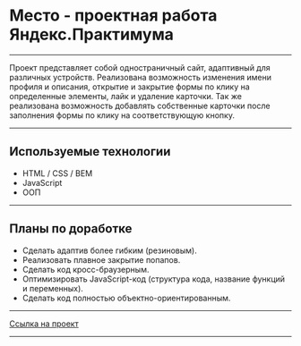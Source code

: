 # Место - проектная работа Яндекс.Практимума

---

Проект представляет собой одностраничный сайт, адаптивный для различных устройств. Реализована возможность изменения имени профиля и описания, открытие и закрытие формы по клику на определенные элементы, лайк и удаление карточки. Так же реализована возможность добавлять собственные карточки после заполнения формы по клику на соответствующую кнопку.

---

## Используемые технологии
* HTML / CSS / BEM
* JavaScript
* ООП

---

## Планы по доработке
* Сделать адаптив более гибким (резиновым).
* Реализовать плавное закрытие попапов.
* Сделать код кросс-браузерным.
* Оптимизировать JavaScript-код (структура кода, название функций и переменных).
* Сделать код полностью объектно-ориентированным.

---

[Ссылка на проект](https://totalretard.github.io/mesto/)

---

